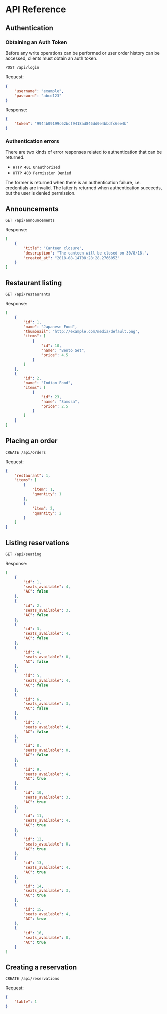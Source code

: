 # API Reference

## Authentication

### Obtaining an Auth Token

Before any write operations can be performed or user order history can be accessed, clients must obtain an auth token.

`POST /api/login`

Request:

```json
{
    "username": "example",
    "password": "abcd123"
}
```

Response:

```json
{
    "token": "9944b09199c62bcf9418ad846dd0e4bbdfc6ee4b"
}

```

### Authentication errors

There are two kinds of error responses related to authentication that can be returned.

- `HTTP 401 Unauthorized`
- `HTTP 403 Permission Denied`

The former is returned when there is an authentication failure, i.e. credentials are invalid. The latter is returned when authentication succeeds, but the user is denied permission.

## Announcements

`GET /api/announcements`

Response:

```json
[
    {
        "title": "Canteen closure",
        "description": "The canteen will be closed on 30/8/18.",
        "created_at": "2018-08-14T08:28:28.276605Z"
    }
]
```

## Restaurant listing

`GET /api/restaurants`

Response:

```json
[
    {
        "id": 1,
        "name": "Japanese Food",
        "thumbnail": "http://example.com/media/default.png",
        "items": [
            {
                "id": 10,
                "name": "Bento Set",
                "price": 4.5
            }
        ]
    },
    {
        "id": 2,
        "name": "Indian Food",
        "items": [
            {
                "id": 23,
                "name": "Samosa",
                "price": 2.5
            }
        ]
    }
]
```

## Placing an order

`CREATE /api/orders`

Request:

```json
{
    "restaurant": 1,
    "items": [
        {
            "item": 1,
            "quantity": 1
        },
        {
            "item": 2,
            "quantity": 2
        }
    ]
}
```

## Listing reservations

`GET /api/seating`

Response:

```json
[
    {
        "id": 1,
        "seats_available": 4,
        "AC": false
    },
    {
        "id": 2,
        "seats_available": 3,
        "AC": false
    },
    {
        "id": 3,
        "seats_available": 4,
        "AC": false
    },
    {
        "id": 4,
        "seats_available": 0,
        "AC": false
    },
    {
        "id": 5,
        "seats_available": 4,
        "AC": false
    },
    {
        "id": 6,
        "seats_available": 3,
        "AC": false
    },
    {
        "id": 7,
        "seats_available": 4,
        "AC": false
    },
    {
        "id": 8,
        "seats_available": 0,
        "AC": false
    },
    {
        "id": 9,
        "seats_available": 4,
        "AC": true
    },
    {
        "id": 10,
        "seats_available": 3,
        "AC": true
    },
    {
        "id": 11,
        "seats_available": 4,
        "AC": true
    },
    {
        "id": 12,
        "seats_available": 0,
        "AC": true
    },
    {
        "id": 13,
        "seats_available": 4,
        "AC": true
    },
    {
        "id": 14,
        "seats_available": 3,
        "AC": true
    },
    {
        "id": 15,
        "seats_available": 4,
        "AC": true
    },
    {
        "id": 16,
        "seats_available": 0,
        "AC": true
    }
]
```

## Creating a reservation

`CREATE /api/reservations`

Request:

```json
{
    "table": 1
}
```

<!-- Response:

```json
{
    "id": 1,
    "placed_at": 
}
``` -->